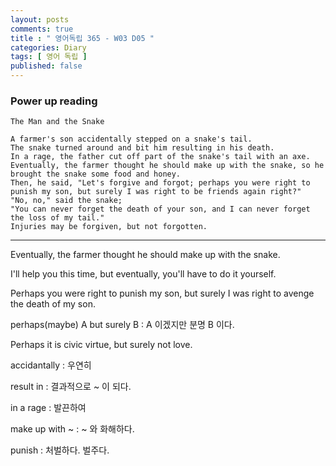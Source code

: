 ```yaml
---
layout: posts
comments: true
title : " 영어독립 365 - W03 D05 "
categories: Diary
tags: [ 영어 독립 ]
published: false
---
```


### Power up reading

```
The Man and the Snake

A farmer's son accidentally stepped on a snake's tail.
The snake turned around and bit him resulting in his death.
In a rage, the father cut off part of the snake's tail with an axe.
Eventually, the farmer thought he should make up with the snake, so he brought the snake some food and honey.
Then, he said, "Let's forgive and forgot; perhaps you were right to punish my son, but surely I was right to be friends again right?"
"No, no," said the snake;
"You can never forget the death of your son, and I can never forget the loss of my tail."
Injuries may be forgiven, but not forgotten.

```
---

Eventually, the farmer thought he should make up with the snake.

I'll help you this time, but eventually, you'll have to do it yourself.

Perhaps you were right to punish my son, but surely I was right to avenge the death of my son.

perhaps(maybe) A but surely B
 : A 이겠지만 분명 B 이다.

Perhaps it is civic virtue, but surely not love.

accidantally
 : 우연히

result in
 : 결과적으로 ~ 이 되다.

in a rage
 : 발끈하여

make up with ~
 : ~ 와 화해하다.

punish
 : 처벌하다. 벌주다.



